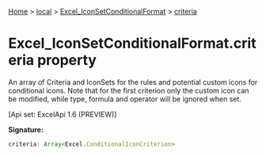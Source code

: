 [Home](./index) &gt; [local](local.md) &gt; [Excel\_IconSetConditionalFormat](local.excel_iconsetconditionalformat.md) &gt; [criteria](local.excel_iconsetconditionalformat.criteria.md)

# Excel\_IconSetConditionalFormat.criteria property

An array of Criteria and IconSets for the rules and potential custom icons for conditional icons. Note that for the first criterion only the custom icon can be modified, while type, formula and operator will be ignored when set. 

 \[Api set: ExcelApi 1.6 (PREVIEW)\]

**Signature:**
```javascript
criteria: Array<Excel.ConditionalIconCriterion>
```
